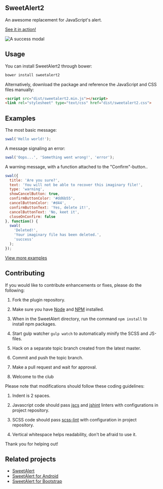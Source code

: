 SweetAlert2
-----------

An awesome replacement for JavaScript's alert.

[See it in action!](https://limonte.github.io/sweetalert2/)

![A success modal](https://raw.github.com/limonte/sweetalert2/master/sweetalert.gif)


Usage
-----

You can install SweetAlert2 through bower:

```bash
bower install sweetalert2
```

Alternatively, download the package and reference the JavaScript and CSS files manually:

```html
<script src="dist/sweetalert2.min.js"></script>
<link rel="stylesheet" type="text/css" href="dist/sweetalert2.css">
```


Examples
--------

The most basic message:

```javascript
swal('Hello world!');
```

A message signaling an error:

```javascript
swal('Oops...', 'Something went wrong!', 'error');
```

A warning message, with a function attached to the "Confirm"-button..

```javascript
swal({
  title: 'Are you sure?',
  text: 'You will not be able to recover this imaginary file!',
  type: 'warning',
  showCancelButton: true,
  confirmButtonColor: '#dd6b55',
  cancelButtonColor: '#d44',
  confirmButtonText: 'Yes, delete it!',
  cancelButtonText: 'No, keet it',
  closeOnConfirm: false
}, function() {
  swal(
    'Deleted!',
    'Your imaginary file has been deleted.',
    'success'
  );
});
```

[View more examples](https://limonte.github.io/sweetalert2/)


Contributing
------------

If you would like to contribute enhancements or fixes, please do the following:

1. Fork the plugin repository.

1. Make sure you have [Node](http://nodejs.org/) and [NPM](https://www.npmjs.com/) installed.

1. When in the SweetAlert directory, run the command ``npm install`` to install npm packages.

1. Start gulp watcher ``gulp watch`` to automatically minify the SCSS and JS-files.

1. Hack on a separate topic branch created from the latest master.

1. Commit and push the topic branch.

1. Make a pull request and wait for approval.

1. Welcome to the club

Please note that modifications should follow these coding guidelines:

1. Indent is 2 spaces.

1. Javascript code should pass [jscs](http://jscs.info) and [jshint](http://jshint.com) linters with configurations in project repository.

1. SCSS code should pass [scss-lint](https://github.com/causes/scss-lint) with configuration in project repository.

1. Vertical whitespace helps readability, don't be afraid to use it.

Thank you for helping out!


Related projects
----------------

* [SweetAlert](https://github.com/t4t5/sweetalert)
* [SweetAlert for Android](https://github.com/pedant/sweet-alert-dialog)
* [SweetAlert for Bootstrap](https://github.com/lipis/bootstrap-sweetalert)

